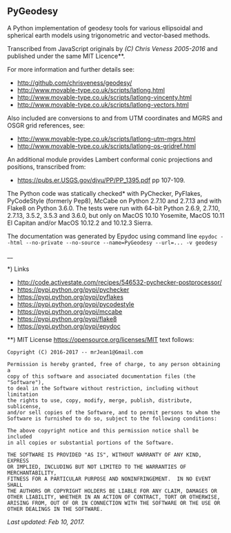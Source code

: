## PyGeodesy

A Python implementation of geodesy tools for various ellipsoidal and
spherical earth models using trigonometric and vector-based methods.

Transcribed from JavaScript originals by _(C) Chris Veness 2005-2016_
and published under the same MIT Licence**.

For more information and further details see:

- <http://github.com/chrisveness/geodesy/>
- <http://www.movable-type.co.uk/scripts/latlong.html>
- <http://www.movable-type.co.uk/scripts/latlong-vincenty.html>
- <http://www.movable-type.co.uk/scripts/latlong-vectors.html>

Also included are conversions to and from UTM coordinates and MGRS
and OSGR grid references, see:

- <http://www.movable-type.co.uk/scripts/latlong-utm-mgrs.html>
- <http://www.movable-type.co.uk/scripts/latlong-os-gridref.html>

An additional module provides Lambert conformal conic projections
and positions, transcribed from:

- <https://pubs.er.USGS.gov/djvu/PP/PP_1395.pdf> pp 107-109.

The Python code was statically checked* with PyChecker, PyFlakes,
PyCodeStyle (formerly Pep8), McCabe on Python 2.7.10 and 2.7.13
and with Flake8 on Python 3.6.0.  The tests were run with 64-bit
Python 2.6.9, 2.7.10, 2.7.13, 3.5.2, 3.5.3 and 3.6.0, but only on
MacOS 10.10 Yosemite, MacOS 10.11 El Capitan and/or MacOS 10.12.2
and 10.12.3 Sierra.

The documentation was generated by Epydoc using command line
```epydoc --html --no-private --no-source --name=PyGeodesy --url=... -v geodesy```

__

*) Links
 - <http://code.activestate.com/recipes/546532-pychecker-postprocessor/>
 - <https://pypi.python.org/pypi/pychecker>
 - <https://pypi.python.org/pypi/pyflakes>
 - <https://pypi.python.org/pypi/pycodestyle>
 - <https://pypi.python.org/pypi/mccabe>
 - <https://pypi.python.org/pypi/flake8>
 - <https://pypi.python.org/pypi/epydoc>

**) MIT License <https://opensource.org/licenses/MIT> text follows:

```
Copyright (C) 2016-2017 -- mrJean1@Gmail.com

Permission is hereby granted, free of charge, to any person obtaining a
copy of this software and associated documentation files (the "Software"),
to deal in the Software without restriction, including without limitation
the rights to use, copy, modify, merge, publish, distribute, sublicense,
and/or sell copies of the Software, and to permit persons to whom the
Software is furnished to do so, subject to the following conditions:

The above copyright notice and this permission notice shall be included
in all copies or substantial portions of the Software.

THE SOFTWARE IS PROVIDED "AS IS", WITHOUT WARRANTY OF ANY KIND, EXPRESS
OR IMPLIED, INCLUDING BUT NOT LIMITED TO THE WARRANTIES OF MERCHANTABILITY,
FITNESS FOR A PARTICULAR PURPOSE AND NONINFRINGEMENT.  IN NO EVENT SHALL
THE AUTHORS OR COPYRIGHT HOLDERS BE LIABLE FOR ANY CLAIM, DAMAGES OR
OTHER LIABILITY, WHETHER IN AN ACTION OF CONTRACT, TORT OR OTHERWISE,
ARISING FROM, OUT OF OR IN CONNECTION WITH THE SOFTWARE OR THE USE OR
OTHER DEALINGS IN THE SOFTWARE.
```

_Last updated: Feb 10, 2017._
